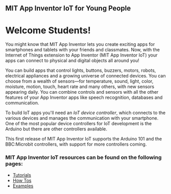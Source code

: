 ## MIT App Inventor IoT for Young People

# Welcome Students!

You might know that MIT App Inventor lets you create exciting apps for
smartphones and tablets with your friends and classmates. Now, with
the Internet of Things extension to App Inventor (MIT App Inventor
IoT) your apps can connect to physical and digital
objects all around you!

You can build apps that control lights, buttons, buzzers, motors,
robots, electrical appliances and a growing universe of connected
devices.  You can choose from a wealth of sensors&mdash;for temperature, sound,
light, color, moisture, motion, touch, heart rate and many
others, with new sensors appearing daily.  You can combine controls
and sensors with all the other features of your App Inventor apps like
speech recognition, databases and communication.

To build IoT apps you'll need an <em>IoT device controller</em>, which
connects to the various devices and manages the communication with your
smartphone.  One of the most popular device controllers for IoT
development is the Arduino but there are other controllers
available.

This first release of MIT App Inventor IoT supports the Arduino 101
and the BBC:Microbit controllers, with support for more controllers coming.

### MIT App Inventor IoT resources can be found on the following pages:

-   [Tutorials](#/students/tutorials)
-   [How Tos](#/students/howtos)
-   [Examples](#/students/examples)
